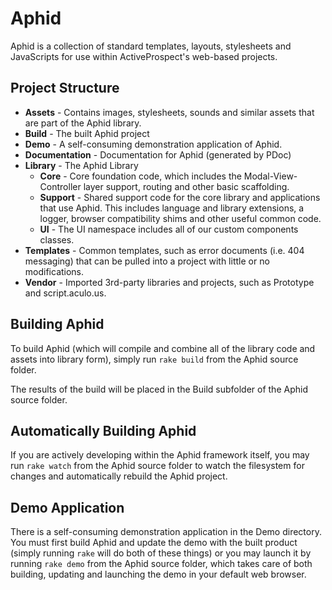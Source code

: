 # Aphid

Aphid is a collection of standard templates, layouts, stylesheets and
JavaScripts for use within ActiveProspect's web-based projects.

## Project Structure

  * **Assets** - Contains images, stylesheets, sounds and similar assets that
    are part of the Aphid library.
  * **Build** - The built Aphid project
  * **Demo** - A self-consuming demonstration application of Aphid.
  * **Documentation** - Documentation for Aphid (generated by PDoc)
  * **Library** - The Aphid Library
    * **Core** - Core foundation code, which includes the Modal-View-Controller
      layer support, routing and other basic scaffolding.
    * **Support** - Shared support code for the core library and applications
      that use Aphid. This includes language and library extensions, a logger,
      browser compatibility shims and other useful common code.
    * **UI** - The UI namespace includes all of our custom components classes.
  * **Templates** - Common templates, such as error documents (i.e. 404
    messaging) that can be pulled into a project with little or no
    modifications.
  * **Vendor** - Imported 3rd-party libraries and projects, such as Prototype
    and script.aculo.us.

## Building Aphid

To build Aphid (which will compile and combine all of the library code and
assets into library form), simply run `rake build` from the Aphid source
folder.

The results of the build will be placed in the Build subfolder of the Aphid
source folder.

## Automatically Building Aphid

If you are actively developing within the Aphid framework itself, you may run
`rake watch` from the Aphid source folder to watch the filesystem for changes
and automatically rebuild the Aphid project.

## Demo Application

There is a self-consuming demonstration application in the Demo directory. You
must first build Aphid and update the demo with the built product (simply
running `rake` will do both of these things) or you may launch it by running
`rake demo` from the Aphid source folder, which takes care of both building,
updating and launching the demo in your default web browser.

